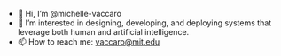 - 👋 Hi, I’m @michelle-vaccaro
- 👀 I’m interested in designing, developing, and deploying systems that leverage both human and artificial intelligence.
- 📫 How to reach me: vaccaro@mit.edu
